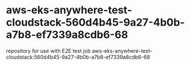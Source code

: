 # aws-eks-anywhere-test-cloudstack-560d4b45-9a27-4b0b-a7b8-ef7339a8cdb6-68
repository for use with E2E test job aws-eks-anywhere-test-cloudstack:560d4b45-9a27-4b0b-a7b8-ef7339a8cdb6-68
